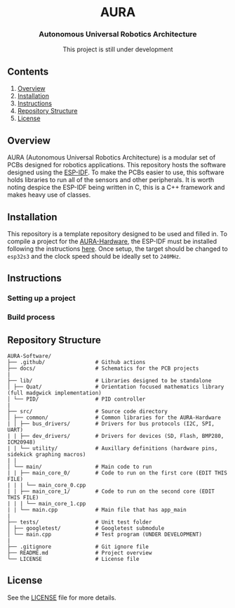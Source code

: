 <div align="center">

# AURA
### Autonomous Universal Robotics Architecture
This project is still under development
</div>

## Contents

1. [Overview](#overview)
2. [Installation](#installation)
3. [Instructions](#instructions)
4. [Repository Structure](#repository-structure)
5. [License](#license)

## Overview
AURA (Autonomous Universal Robotics Architecture) is a modular set of PCBs designed for robotics applications. This repository hosts the software designed using the [ESP-IDF](https://docs.espressif.com/projects/esp-idf/en/stable/esp32/index.html). To make the PCBs easier to use, this software holds libraries to run all of the sensors and other peripherals. It is worth noting despice the ESP-IDF being written in C, this is a C++ framework and makes heavy use of classes.

## Installation
This repository is a template repository designed to be used and filled in. To compile a project for the [AURA-Hardware](), the ESP-IDF must be installed following the instructions [here](). Once setup, the target should be changed to `esp32s3` and the clock speed should be ideally set to `240MHz`.

## Instructions
### Setting up a project
### Build process

## Repository Structure
```
AURA-Software/
├── .github/                # Github actions
├── docs/                   # Schematics for the PCB projects
|
├── lib/                    # Libraries designed to be standalone
│ ├── Quat/                 # Orientation focused mathematics library (full madgwick implementation)
│ └── PID/                  # PID controller
|
├── src/                    # Source code directory
│ ├── common/               # Common libraries for the AURA-Hardware
| │ ├── bus_drivers/        # Drivers for bus protocols (I2C, SPI, UART)
| | ├── dev_drivers/        # Drivers for devices (SD, Flash, BMP280, ICM20948)
| | └── utility/            # Auxillary definitions (hardware pins, sidekick graphing macros)
| |
│ └── main/                 # Main code to run
| | ├── main_core_0/        # Code to run on the first core (EDIT THIS FILE)
| | | └── main_core_0.cpp
| | ├── main_core_1/        # Code to run on the second core (EDIT THIS FILE)
| | | └── main_core_1.cpp
| | └── main.cpp            # Main file that has app_main
|
├── tests/                  # Unit test folder
│ ├── googletest/           # Googletest submodule
│ └── main.cpp              # Test program (UNDER DEVELOPMENT)
|
├── .gitignore              # Git ignore file
├── README.md               # Project overview
└── LICENSE                 # License file
```

## License
See the [LICENSE](./LICENSE) file for more details.
